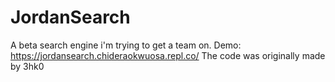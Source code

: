 # JordanSearch
A beta search engine i'm trying to get a team on.
Demo: https://jordansearch.chideraokwuosa.repl.co/
The code was originally made by 3hk0
